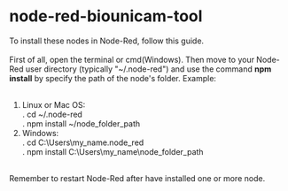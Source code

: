 # node-red-biounicam-tool

To install these nodes in Node-Red, follow this guide.<br/>
<br/>
First of all, open the terminal or cmd(Windows). Then move to your Node-Red user directory (typically "~/.node-red") and use the command **npm install** by specify the path of the node's folder. Example:<br/>
<br/>
1. Linux or Mac OS:<br/>
  . cd ~/.node-red<br/>
  . npm install ~/node_folder_path<br/>
2. Windows:<br/>
  . cd C:\Users\my_name\.node_red<br/>
  . npm install C:\Users\my_name\node_folder_path<br/>
<br/>  
Remember to restart Node-Red after have installed one or more node.<br/>
